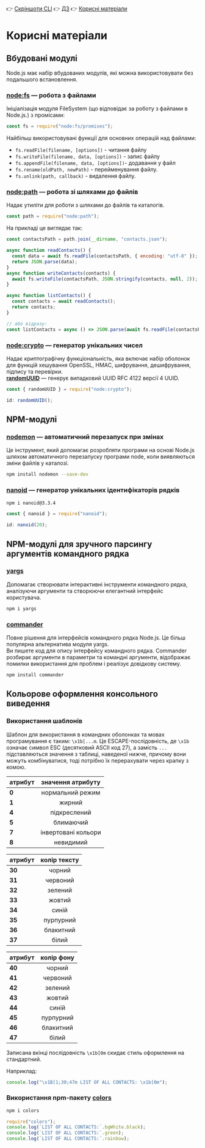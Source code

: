 👉 [Скріншоти CLI](./README.md)
👉 [ДЗ](./HomeWorkTask.md)
👉 [Корисні матеріали](./INFO.md)

# Корисні матеріали

## Вбудовані модулі

Node.js має набір вбудованих модулів, які можна використовувати без подальшого встановлення.

### [**node:fs**](https://nodejs.org/api/fs.html) — робота з файлами

Ініціалізація модуля FileSystem (що відповідає за роботу з файлами в Node.js.) з промісами:

```js
const fs = require("node:fs/promises");
```

Найбільш використовувані функції для основних операцій над файлами:

- `fs.readFile(filename, [options])` - читання файлу
- `fs.writeFile(filename, data, [options])` - запис файлу
- `fs.appendFile(filename, data, [options])`- додавання у файл
- `fs.rename(oldPath, newPath)` - перейменування файлу.
- `fs.unlink(path, callback)` - видалення файлу.

### [**node:path**](https://nodejs.org/api/path.html) — робота зі шляхами до файлів

Надає утиліти для роботи з шляхами до файлів та каталогів.

```js
const path = require("node:path");
```

На прикладі це виглядає так:

```js
const contactsPath = path.join(__dirname, "contacts.json");

async function readContacts() {
  const data = await fs.readFile(contactsPath, { encoding: "utf-8" });
  return JSON.parse(data);
}
async function writeContacts(contacts) {
  await fs.writeFile(contactsPath, JSON.stringify(contacts, null, 2));
}

async function listContacts() {
  const contacts = await readContacts();
  return contacts;
}

// або відразу:
const listContacts = async () => JSON.parse(await fs.readFile(contactsPath));
```

### [**node:crypto**](https://nodejs.org/api/crypto.html) — генератор унікальних чисел

Надає криптографічну функціональність, яка включає набір оболонок для функцій хешування OpenSSL, HMAC, шифрування, дешифрування, підпису та перевірки.  
[**randomUUID**](https://nodejs.org/api/crypto.html#cryptorandomuuidoptions) — генерує випадковий UUID RFC 4122 версії 4 UUID.

```js
const { randomUUID } = require("node:crypto");

id: randomUUID();
```

## NPM-модулі

### [**nodemon**](https://www.npmjs.com/package/nodemon) — автоматичний перезапуск при змінах

Це інструмент, який допомагає розробляти програми на основі Node.js шляхом автоматичного перезапуску програми node, коли виявляються зміни файлів у каталозі.

```bash
npm install nodemon --save-dev
```

### [**nanoid**](https://www.npmjs.com/package/nanoid) — генератор унікальних ідентифікаторів рядків

```bash
npm i nanoid@3.3.4
```

```js
const { nanoid } = require("nanoid");

id: nanoid(20);
```

## NPM-модулі для зручного парсингу аргументів командного рядка

### [**yargs**](https://www.npmjs.com/package/yargs)

Допомагає створювати інтерактивні інструменти командного рядка, аналізуючи аргументи та створюючи елегантний інтерфейс користувача.

```bash
npm i yargs
```

### [**сommander**](https://www.npmjs.com/package/commander)

Повне рішення для інтерфейсів командного рядка Node.js. Це більш популярна альтернатива модуля yargs.  
Ви пишете код для опису інтерфейсу командного рядка. Commander розбирає аргументи в параметри та командні аргументи, відображає помилки використання для проблем і реалізує довідкову систему.

```bash
npm install commander
```

## Кольорове оформлення консольного виведення

### Використання шаблонів

Шаблон для використання в командних оболонках та мовах програмування є таким: `\x1b[...m`. Це ESCAPE-послідовність, де `\x1b` означає символ ESC (десятковий ASCII код 27), а замість `...` підставляються значення з таблиці, наведеної нижче, причому вони можуть комбінуватися, тоді потрібно їх перерахувати через крапку з комою.

| атрибут |  значення атрибуту  |
| ------- | :-----------------: |
| **0**   |  нормальний режим   |
| **1**   |       жирний        |
| **4**   |    підкреслений     |
| **5**   |      блимаючий      |
| **7**   | інвертовані кольори |
| **8**   |      невидимий      |

| атрибут | колір тексту |
| ------- | :----------: |
| **30**  |    чорний    |
| **31**  |   червоний   |
| **32**  |   зелений    |
| **33**  |    жовтий    |
| **34**  |    синій     |
| **35**  |  пурпурний   |
| **36**  |  блакитний   |
| **37**  |    білий     |

| атрибут | колір фону |
| ------- | :--------: |
| **40**  |   чорний   |
| **41**  |  червоний  |
| **42**  |  зелений   |
| **43**  |   жовтий   |
| **44**  |   синій    |
| **45**  | пурпурний  |
| **46**  | блакитний  |
| **47**  |   білий    |

Записана вкінці послідовність `\x1b[0m` скидає стиль оформлення на стандартний.

Наприклад:

```js
console.log("\x1B[1;30;47m LIST OF ALL CONTACTS: \x1b[0m");
```

### Використання npm-пакету [colors](https://www.npmjs.com/package/colors)

```bash
npm i colors
```

```js
require("colors");
console.log(`LIST OF ALL CONTACTS:`.bgWhite.black);
console.log(`LIST OF ALL CONTACTS:`.green);
console.log(`LIST OF ALL CONTACTS:`.rainbow);
```
